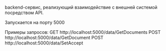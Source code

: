 backend-сервис, реализующий взаимодействие с внешней системой посредством API.

Запускается на порту 5000

Примеры запросов:
GET http://localhost:5000/data/GetDocuments
POST http://localhost:5000/data/GetDocument
POST http://localhost:5000/data/SetAccept